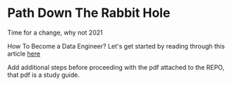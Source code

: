 # Path Down The Rabbit Hole

Time for a change, why not 2021

How To Become a Data Engineer?
Let's get started by reading through this article [here](https://khashtamov.com/en/how-to-become-a-data-engineer/)

Add additional steps before proceeding with the pdf attached to the REPO, that pdf is a study guide.
